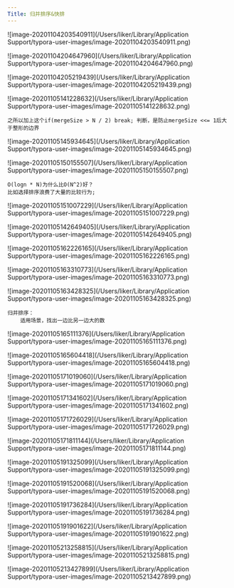 ```yaml
---
Title: 归并排序&快排
---
```


![image-20201104203540911](/Users/liker/Library/Application Support/typora-user-images/image-20201104203540911.png)

![image-20201104204647960](/Users/liker/Library/Application Support/typora-user-images/image-20201104204647960.png)

![image-20201104205219439](/Users/liker/Library/Application Support/typora-user-images/image-20201104205219439.png)

![image-20201105141228632](/Users/liker/Library/Application Support/typora-user-images/image-20201105141228632.png)

```
之所以加上这个if(mergeSize > N / 2) break; 判断，是防止mergeSize <<= 1后大于整形的边界
```

![image-20201105145934645](/Users/liker/Library/Application Support/typora-user-images/image-20201105145934645.png)

![image-20201105150155507](/Users/liker/Library/Application Support/typora-user-images/image-20201105150155507.png)

```
O(logn * N)为什么比O(N^2)好？
比如选择排序浪费了大量的比较行为;
```

![image-20201105151007229](/Users/liker/Library/Application Support/typora-user-images/image-20201105151007229.png)

![image-20201105142649405](/Users/liker/Library/Application Support/typora-user-images/image-20201105142649405.png)

![image-20201105162226165](/Users/liker/Library/Application Support/typora-user-images/image-20201105162226165.png)

![image-20201105163310773](/Users/liker/Library/Application Support/typora-user-images/image-20201105163310773.png)

![image-20201105163428325](/Users/liker/Library/Application Support/typora-user-images/image-20201105163428325.png)

```
归并排序：
	适用场景，找出一边比另一边大的数
```

![image-20201105165111376](/Users/liker/Library/Application Support/typora-user-images/image-20201105165111376.png)

![image-20201105165604418](/Users/liker/Library/Application Support/typora-user-images/image-20201105165604418.png)

![image-20201105171019060](/Users/liker/Library/Application Support/typora-user-images/image-20201105171019060.png)

![image-20201105171341602](/Users/liker/Library/Application Support/typora-user-images/image-20201105171341602.png)

![image-20201105171726029](/Users/liker/Library/Application Support/typora-user-images/image-20201105171726029.png)

![image-20201105171811144](/Users/liker/Library/Application Support/typora-user-images/image-20201105171811144.png)

![image-20201105191325099](/Users/liker/Library/Application Support/typora-user-images/image-20201105191325099.png)

![image-20201105191520068](/Users/liker/Library/Application Support/typora-user-images/image-20201105191520068.png)

![image-20201105191736284](/Users/liker/Library/Application Support/typora-user-images/image-20201105191736284.png)

![image-20201105191901622](/Users/liker/Library/Application Support/typora-user-images/image-20201105191901622.png)

![image-20201105213258815](/Users/liker/Library/Application Support/typora-user-images/image-20201105213258815.png)

![image-20201105213427899](/Users/liker/Library/Application Support/typora-user-images/image-20201105213427899.png)